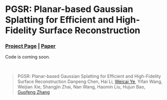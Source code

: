 # PGSR: Planar-based Gaussian Splatting for Efficient and High-Fidelity Surface Reconstruction
### [Project Page](https://zju3dv.github.io/pgsr/) | [Paper]()
Code is coming soon.

<br/>

> PGSR: Planar-based Gaussian Splatting for Efficient and High-Fidelity Surface Reconstruction
> Danpeng Chen, Hai Li, [Weicai Ye](https://ywcmaike.github.io/), Yifan Wang, Weijian Xie, Shangjin Zhai, Nan Wang, Haomin Liu, Hujun Bao, [Guofeng Zhang](http://www.cad.zju.edu.cn/home/gfzhang/)

